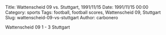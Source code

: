 Title: Wattenscheid 09 vs. Stuttgart, 1991/11/15
Date: 1991/11/15 00:00
Category: sports
Tags: football, football scores, Wattenscheid 09, Stuttgart
Slug: wattenscheid-09-vs-stuttgart
Author: carbonero


Wattenscheid 09 1 - 3 Stuttgart
